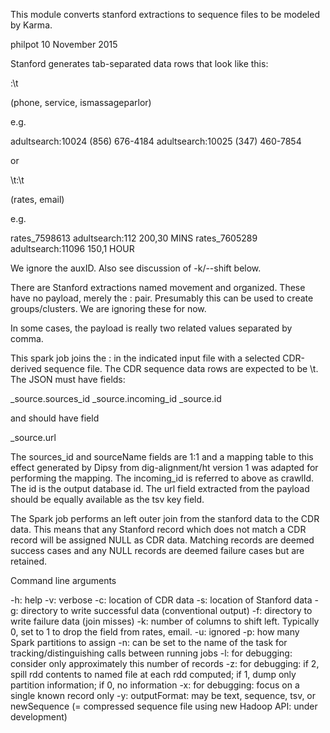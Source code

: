 This module converts stanford extractions to sequence files to be modeled by Karma.

philpot 10 November 2015

Stanford generates tab-separated data rows that look like this:

<sourceName>:<crawlId>\t<payload>

(phone, service, ismassageparlor)

e.g.

adultsearch:10024       (856) 676-4184
adultsearch:10025       (347) 460-7854

or

<auxID>\t<sourceName>:<crawlId>\t<payload>

(rates, email)

e.g.

rates_7598613   adultsearch:112 200,30 MINS
rates_7605289   adultsearch:11096       150,1 HOUR

We ignore the auxID.  Also see discussion of -k/--shift below.

There are Stanford extractions named movement and organized.  These
have no payload, merely the <sourceName>:<crawlId> pair.  Presumably
this can be used to create groups/clusters.  We are ignoring these for
now.

In some cases, the payload is really two related values separated by comma.

This spark job joins the <sourceName>:<crawlId> in the indicated input
file with a selected CDR-derived sequence file.  The CDR sequence data
rows are expected to be <url>\t<json>.  The JSON must have fields:

_source.sources_id
_source.incoming_id
_source.id

and should have field

 _source.url

The sources_id and sourceName fields are 1:1 and a mapping table to
this effect generated by Dipsy from dig-alignment/ht version 1 was
adapted for performing the mapping.  The incoming_id is referred to
above as crawlId.  The id is the output database id.  The url field
extracted from the payload should be equally available as the tsv key
field.

The Spark job performs an left outer join from the stanford data to
the CDR data.  This means that any Stanford record which does not
match a CDR record will be assigned NULL as CDR data.  Matching
records are deemed success cases and any NULL records are deemed
failure cases but are retained.

Command line arguments

-h: help
-v: verbose
-c: location of CDR data
-s: location of Stanford data
-g: directory to write successful data (conventional output)
-f: directory to write failure data (join misses)
-k: number of columns to shift left.  Typically 0, set to 1 to drop the <auxId> field from rates, email.
-u: ignored
-p: how many Spark partitions to assign
-n: can be set to the name of the task for tracking/distinguishing calls between running jobs
-l: for debugging: consider only approximately this number of records
-z: for debugging: if 2, spill rdd contents to named file at each rdd computed; if 1, dump only partition information; if 0, no information
-x: for debugging: focus on a single known record only
-y: outputFormat: may be text, sequence, tsv, or newSequence (= compressed sequence file using new Hadoop API: under development)
